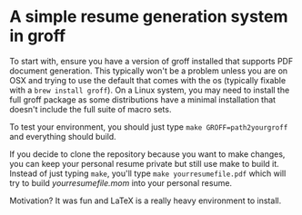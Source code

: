# A simple resume generation system in groff

To start with, ensure you have a version of groff installed that
supports PDF document generation. This typically won't be a problem
unless you are on OSX and trying to use the default that comes with
the os (typically fixable with a `brew install groff`).  On a Linux system, you may need to install the full groff
package as some distributions have a minimal installation that doesn't
include the full suite of macro sets.

To test your environment, you should just type `make
GROFF=path2yourgroff` and everything should build.

If you decide to clone the repository because you want to make
changes, you can keep your personal resume private but still use make
to build it.  Instead of just typing `make`, you'll type `make
yourresumefile.pdf` which will try to build _yourresumefile.mom_ into
your personal resume.

Motivation?  It was fun and LaTeX is a really heavy environment to install.
